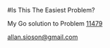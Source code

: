 #Is This The Easiest Problem?

My Go solution to Problem [11479](https://onlinejudge.org/external/114/11479.pdf)

allan.sioson@gmail.com
